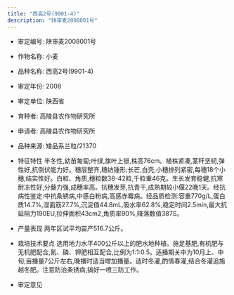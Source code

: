 ```yaml
---
title: "西高2号(9901-4)"
description: "陕审麦2008001号"
---
```

* 审定编号:  陕审麦2008001号

*  作物名称:  小麦

*  品种名称:  西高2号(9901-4)

*  审定年份:  2008

*  审定单位:  陕西省

* 育种者:  高陵县农作物研究所

*  申请者:  高陵县农作物研究所

*  品种来源:  矮品系兰粒/21370

*  特征特性
半冬性,幼苗匍匐;叶绿,旗叶上挺,株高76cm。植株紧凑,茎秆坚韧,弹性好,抗倒伏能力好。穗层整齐,穗纺锤形;长芒,白壳,小穗排列紧密,每穗18个小穗,结实性好。白粒、角质,穗粒数38-42粒,千粒重46克。生长发育稳健,抗寒耐冻性好,分蘖力强,成穗率高。抗穗发芽,抗青干,成熟期较小偃22晚1天。经抗病性鉴定:中抗条锈病,中感白粉病,高感赤霉病。经品质检测:容重770g/L,蛋白质14.7%,湿面筋27.7%,沉淀值44.8mL,吸水率62.8%,稳定时间2.5min,最大抗延阻力190EU,拉伸面积43cm2,角质率90%,降落数值387S。

*  产量表现
两年区试平均亩产516.7公斤。

*  栽培技术要点
选用地力水平400公斤以上的肥水地种植。施足基肥,有机肥与无机肥配合,氮、磷、钾肥相互配合,比例为1:1:0.5。适播期关中为10月上、中旬;亩播量7公斤左右,晚播时适当增加播量。适时冬灌,酌情春灌,结合冬灌追施越冬肥。注意防治条锈病,搞好一喷三防工作。

*  审定意见

